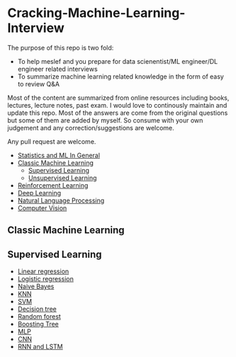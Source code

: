 # Cracking-Machine-Learning-Interview

The purpose of this repo is two fold:

* To help meslef and you prepare for data scienentist/ML engineer/DL engineer related interviews
* To summarize machine learning related knowledge in the form of easy to review Q&A

Most of the content are summarized from online resources including books, lectures, lecture notes, past exam. I would love to continously maintain and update this repo. Most of the answers are come from the original questions but some of them are added by myself. So consume with your own judgement and any correction/suggestions are welcome.

Any pull request are welcome.

* [Statistics and ML In General](#statistics-and-ml-in-general)
* [Classic Machine Learning](#classic-machine-learning)
    - [Supervised Learning](#supervised-learning)
    - [Unsupervised Learning](#unsupervised-learning)
* [Reinforcement Learning](#reinforcement-learning)
* [Deep Learning](#deep-learning)
* [Natural Language Processing](#natural-language-processing)
* [Computer Vision](#computer-vision)

## Classic Machine Learning
## Supervised Learning

* [Linear regression](#linear-regression)
* [Logistic regression](#logistic-regression)
* [Naive Bayes](#naive-bayes)
* [KNN](#knn)
* [SVM](#svm)
* [Decision tree](#decision-tree)
* [Random forest](#random-forest)
* [Boosting Tree](#boosting-tree)
* [MLP](#mlp)
* [CNN](#cnn)
* [RNN and LSTM](#rnn-and-lstm)